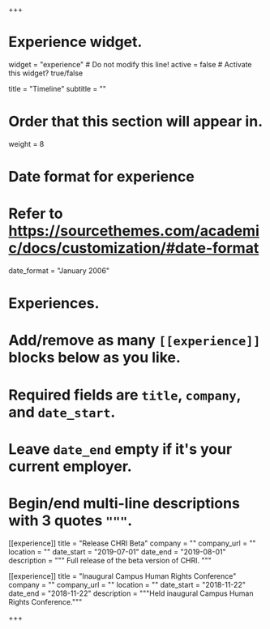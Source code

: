 +++
# Experience widget.
widget = "experience"  # Do not modify this line!
active = false  # Activate this widget? true/false

title = "Timeline"
subtitle = ""

# Order that this section will appear in.
weight = 8

# Date format for experience
#   Refer to https://sourcethemes.com/academic/docs/customization/#date-format
date_format = "January 2006"

# Experiences.
#   Add/remove as many `[[experience]]` blocks below as you like.
#   Required fields are `title`, `company`, and `date_start`.
#   Leave `date_end` empty if it's your current employer.
#   Begin/end multi-line descriptions with 3 quotes `"""`.
[[experience]]
  title = "Release CHRI Beta"
  company = ""
  company_url = ""
  location = ""
  date_start = "2019-07-01"
  date_end = "2019-08-01"
  description = """
  Full release of the beta version of CHRI.
  """

[[experience]]
  title = "Inaugural Campus Human Rights Conference"
  company = ""
  company_url = ""
  location = ""
  date_start = "2018-11-22"
  date_end = "2018-11-22"
  description = """Held inaugural Campus Human Rights Conference."""

+++
